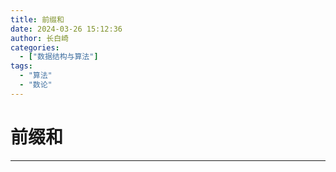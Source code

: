 ```yaml
---
title: 前缀和
date: 2024-03-26 15:12:36
author: 长白崎
categories:
  - ["数据结构与算法"]
tags:
  - "算法"
  - "数论"
---
```


# 前缀和

---

